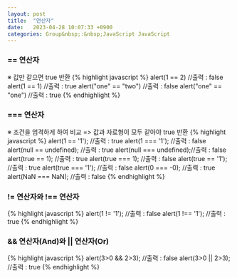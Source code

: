 ```yaml
---
layout: post
title:  "연산자"
date:   2023-04-28 10:07:33 +0900
categories: Group&nbsp;:&nbsp;JavaScript JavaScript
---
```


### == 연산자
※ 값만 같으면 true 반환
{% highlight javascript %}
alert(1 == 2)             //출력 : false
alert(1 == 1)             //출력 : true
alert("one" == "two")     //출력 : false
alert("one" == "one")     //출력 : true
{% endhighlight %}

### === 연산자
※ 조건을 엄격하게 하여 비교 => 값과 자료형이 모두 같아야 true 반환
{% highlight javascript %}
 alert(1 == '1');          //출력 : true
alert(1 === '1');         //출력 : false
alert(null == undefined); //출력 : true
alert(null === undefined);//출력 : false
alert(true == 1);         //출력 : true
alert(true === 1);        //출력 : false
alert(true == '1');       //출력 : true
alert(true === '1');      //출력 : false
alert(0 === -0);          //출력 : true
alert(NaN === NaN);       //출력 : false
{% endhighlight %}

### != 연산자와 !== 연산자
{% highlight javascript %}
alert(1 != '1');          //출력 : false
alert(1 !== '1');         //출력 : true
{% endhighlight %}

### && 연산자(And)와 || 연산자(Or)
{% highlight javascript %}
alert(3>0 && 2>3);          //출력 : false
alert(3>0 || 2>3);         //출력 : true
{% endhighlight %}